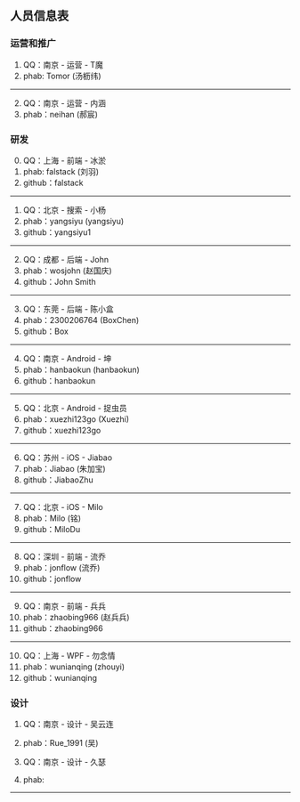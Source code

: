 ## 人员信息表

### 运营和推广
1. 	QQ：南京 - 运营 - T魔
1.	phab: Tomor (汤枥纬)
---------
2. 	QQ：南京 - 运营 - 内涵
2.	phab：neihan (郝宸)

### 研发
0.  QQ：上海 - 前端 - 冰淤
0.  phab: falstack (刘羽)
0.  github：falstack
---------
1.	QQ：北京 - 搜索 - 小杨
1.	phab：yangsiyu (yangsiyu)
1.	github：yangsiyu1
---------
2.	QQ：成都 - 后端 - John
2.	phab：wosjohn (赵国庆)
2.	github：John Smith
---------
3.	QQ：东莞 - 后端 - 陈小盒
3.	phab：2300206764 (BoxChen)
3.	github：Box
---------
4.	QQ：南京 - Android - 坤
4.	phab：hanbaokun (hanbaokun)
4.	github：hanbaokun
---------
5.	QQ：北京 - Android - 捉虫员
5.	phab：xuezhi123go (Xuezhi)
5.  github：xuezhi123go
---------
6.	QQ：苏州 - iOS - Jiabao
6.	phab：Jiabao (朱加宝)
6.  github：JiabaoZhu
---------
7. 	QQ：北京 - iOS - Milo
7.	phab：Milo (铭)
7.	github：MiloDu
---------
8.	QQ：深圳 - 前端 - 流乔
8.	phab：jonflow (流乔)
8.	github：jonflow
---------
9.	QQ：南京 - 前端 - 兵兵
9.	phab：zhaobing966 (赵兵兵)
0.  github：zhaobing966
---------
10.	QQ：上海 - WPF - 勿念情
10.	phab：wunianqing (zhouyi)
10.	github：wunianqing


### 设计

1.  QQ：南京 - 设计 - 吴云连
1.  phab：Rue_1991 (吴)

2. QQ：南京 - 设计 - 久瑟
2. phab:
----------
